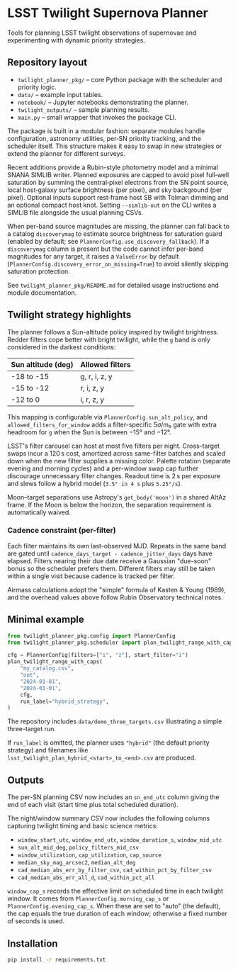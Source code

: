 # LSST Twilight Supernova Planner

Tools for planning LSST twilight observations of supernovae and
experimenting with dynamic priority strategies.

## Repository layout

- `twilight_planner_pkg/` – core Python package with the scheduler and
  priority logic.
- `data/` – example input tables.
- `notebook/` – Jupyter notebooks demonstrating the planner.
- `twilight_outputs/` – sample planning results.
- `main.py` – small wrapper that invokes the package CLI.

The package is built in a modular fashion: separate modules handle
configuration, astronomy utilities, per‑SN priority tracking, and the
scheduler itself.  This structure makes it easy to swap in new
strategies or extend the planner for different surveys.

Recent additions provide a Rubin-style photometry model and a minimal
SNANA SIMLIB writer. Planned exposures are capped to avoid pixel
full‑well saturation by summing the central‑pixel electrons from the SN
point source, local host‑galaxy surface brightness (per pixel), and sky
background (per pixel). Optional inputs support rest‑frame host SB with
Tolman dimming and an optional compact host knot. Setting ``--simlib-out``
on the CLI writes a SIMLIB file alongside the usual planning CSVs.

When per-band source magnitudes are missing, the planner can fall back to a
catalog `discoverymag` to estimate source brightness for saturation guard
(enabled by default; see `PlannerConfig.use_discovery_fallback`). If a
`discoverymag` column is present but the code cannot infer per-band magnitudes
for any target, it raises a `ValueError` by default
(`PlannerConfig.discovery_error_on_missing=True`) to avoid silently skipping
saturation protection.

See `twilight_planner_pkg/README.md` for detailed usage instructions and
module documentation.

## Twilight strategy highlights

The planner follows a Sun-altitude policy inspired by twilight brightness.
Redder filters cope better with bright twilight, while the ``g`` band is only
considered in the darkest conditions:

| Sun altitude (deg) | Allowed filters         |
|--------------------|-------------------------|
| -18 to -15         | g, r, i, z, y           |
| -15 to -12         | r, i, z, y              |
| -12 to 0           | i, r, z, y              |

This mapping is configurable via `PlannerConfig.sun_alt_policy`, and
`allowed_filters_for_window` adds a filter-specific 5σ/m₅ gate with extra
headroom for ``g`` when the Sun is between −15° and −12°.

LSST's filter carousel can host at most five filters per night. Cross-target
swaps incur a 120 s cost, amortized across same-filter batches and scaled down
when the new filter supplies a missing color. Palette rotation (separate
evening and morning cycles) and a per-window swap cap further discourage
unnecessary filter changes. Readout time is 2 s per exposure and slews follow a
hybrid model (``3.5° in 4 s`` plus ``5.25°/s``).

Moon–target separations use Astropy's `get_body('moon')` in a shared AltAz
frame. If the Moon is below the horizon, the separation requirement is
automatically waived.

### Cadence constraint (per-filter)

Each filter maintains its own last-observed MJD. Repeats in the same band are
gated until `cadence_days_target - cadence_jitter_days` days have elapsed.
Filters nearing their due date receive a Gaussian "due-soon" bonus so the
scheduler prefers them. Different filters may still be taken within a single
visit because cadence is tracked per filter.

Airmass calculations adopt the "simple" formula of Kasten & Young (1989), and
the overhead values above follow Rubin Observatory technical notes.

## Minimal example

```python
from twilight_planner_pkg.config import PlannerConfig
from twilight_planner_pkg.scheduler import plan_twilight_range_with_caps

cfg = PlannerConfig(filters=["i", "z"], start_filter="i")
plan_twilight_range_with_caps(
    "my_catalog.csv",
    "out",
    "2024-01-01",
    "2024-01-01",
    cfg,
    run_label="hybrid_strategy",
)
```

The repository includes `data/demo_three_targets.csv` illustrating a simple
three-target run.

If ``run_label`` is omitted, the planner uses ``"hybrid"`` (the default
priority strategy) and filenames like
``lsst_twilight_plan_hybrid_<start>_to_<end>.csv`` are produced.

## Outputs

The per-SN planning CSV now includes an `sn_end_utc` column giving the
end of each visit (start time plus total scheduled duration).

The night/window summary CSV now includes the following columns capturing
twilight timing and basic science metrics:

- `window_start_utc`, `window_end_utc`, `window_duration_s`, `window_mid_utc`
- `sun_alt_mid_deg`, `policy_filters_mid_csv`
- `window_utilization`, `cap_utilization`, `cap_source`
- `median_sky_mag_arcsec2`, `median_alt_deg`
- `cad_median_abs_err_by_filter_csv`, `cad_within_pct_by_filter_csv`
- `cad_median_abs_err_all_d`, `cad_within_pct_all`

`window_cap_s` records the effective limit on scheduled time in each twilight
window. It comes from `PlannerConfig.morning_cap_s` or `PlannerConfig.evening_cap_s`.
When these are set to "auto" (the default), the cap equals the true duration of
each window; otherwise a fixed number of seconds is used.

## Installation

```bash
pip install -r requirements.txt
```
